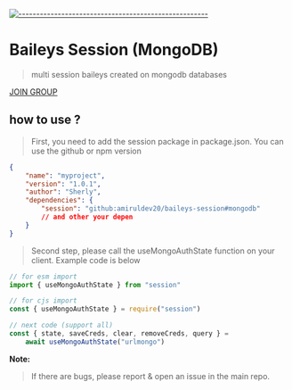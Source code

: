 [![-----------------------------------------------------](https://raw.githubusercontent.com/andreasbm/readme/master/assets/lines/colored.png)](#table-of-contents)
# Baileys Session (MongoDB)
> multi session baileys created on mongodb databases

[JOIN GROUP](https://chat.whatsapp.com/JbzMsezhCwUKdC6dnjwcIz)

## how to use ?
> First, you need to add the session package in package.json. You can use the github or npm version
```json
{
    "name": "myproject",
    "version": "1.0.1",
    "author": "Sherly",
    "dependencies": {
        "session": "github:amiruldev20/baileys-session#mongodb"
        // and other your depen
    }
}
```

> Second step, please call the useMongoAuthState function on your client. Example code is below

```javascript
// for esm import
import { useMongoAuthState } from "session"

// for cjs import
const { useMongoAuthState } = require("session")

// next code (support all)
const { state, saveCreds, clear, removeCreds, query } =
    await useMongoAuthState("urlmongo")
```

**Note:**
> If there are bugs, please report & open an issue in the main repo.

